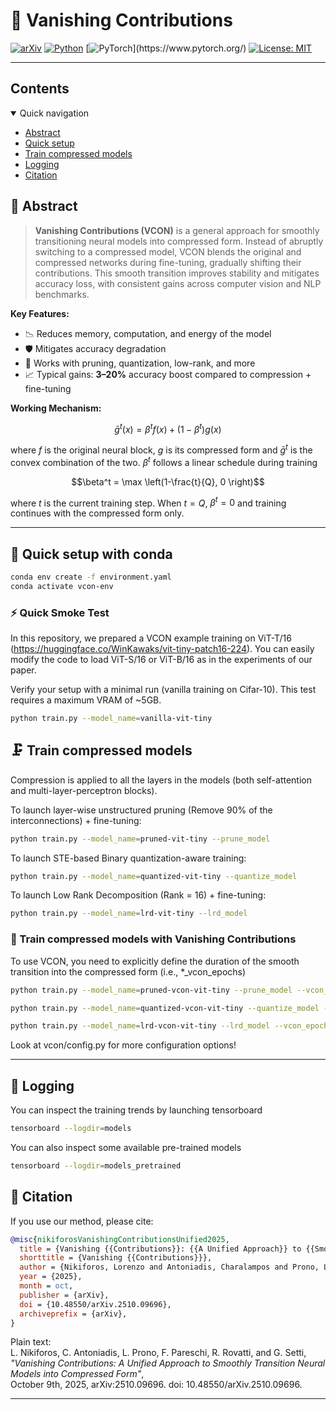 # 🫧 Vanishing Contributions

[![arXiv](https://img.shields.io/badge/arXiv-2510.09696-b31b1b.svg)](https://arxiv.org/abs/2510.09696)
[![Python](https://img.shields.io/badge/Python-3.13%2B-blue.svg)](https://www.python.org/)
[![PyTorch](https://img.shields.io/badge/PyTorch-2.7+-EE4C2C?)](https://www.pytorch.org/)
[![License: MIT](https://img.shields.io/badge/License-MIT-yellow.svg)](LICENSE)

---

## Contents <a id="contents"></a>
<details open>
<summary>Quick navigation</summary>

- [Abstract](#abstract)
- [Quick setup](#setup)
- [Train compressed models](#train-compressed-models)
- [Logging](#logging)
- [Citation](#citation)

</details>

## 🧠 Abstract <a id="abstract"></a>

> **Vanishing Contributions (VCON)** is a general approach for smoothly transitioning neural models into compressed form.
> Instead of abruptly switching to a compressed model, VCON blends the original and compressed networks during fine-tuning, gradually shifting their contributions.
> This smooth transition improves stability and mitigates accuracy loss, with consistent gains across computer vision and NLP benchmarks.

**Key Features:**
- 📉 Reduces memory, computation, and energy of the model
- 🛡️ Mitigates accuracy degradation
- 🔄 Works with pruning, quantization, low-rank, and more
- 📈 Typical gains: **3–20%** accuracy boost compared to compression + fine-tuning

**Working Mechanism:**

$$\bar g^t(x) = \beta^t f(x) + (1-\beta^t) g(x)$$

where $f$ is the original neural block, $g$ is its compressed form and $\bar g^t$ is the convex combination of the two. $\beta^t$ follows a linear schedule during training

$$\beta^t = \max \left(1-\frac{t}{Q}, 0 \right)$$

where $t$ is the current training step. When $t=Q$, $\beta^t = 0$ and training continues with the compressed form only.

---

## 🔧 Quick setup with conda <a id="setup"></a>

```bash
conda env create -f environment.yaml
conda activate vcon-env
```

### ⚡ Quick Smoke Test

In this repository, we prepared a VCON example training on ViT-T/16 (https://huggingface.co/WinKawaks/vit-tiny-patch16-224). You can easily modify the code to load ViT-S/16 or ViT-B/16 as in the experiments of our paper.

Verify your setup with a minimal run (vanilla training on Cifar-10). This test requires a maximum VRAM of ~5GB.

```bash
python train.py --model_name=vanilla-vit-tiny
```

## 🗜️ Train compressed models <a id="train-compressed-models"></a>

Compression is applied to all the layers in the models (both self-attention and multi-layer-perceptron blocks).

To launch layer-wise unstructured pruning (Remove 90\% of the interconnections) + fine-tuning:
```bash
python train.py --model_name=pruned-vit-tiny --prune_model
```

To launch STE-based Binary quantization-aware training:
```bash
python train.py --model_name=quantized-vit-tiny --quantize_model
```

To launch Low Rank Decomposition (Rank = 16) + fine-tuning:
```bash
python train.py --model_name=lrd-vit-tiny --lrd_model
```

### 🫧 Train compressed models with Vanishing Contributions
To use VCON, you need to explicitly define the duration of the smooth transition into the compressed form (i.e., *_vcon_epochs)

```bash
python train.py --model_name=pruned-vcon-vit-tiny --prune_model --vcon_epochs=12
```

```bash
python train.py --model_name=quantized-vcon-vit-tiny --quantize_model --vcon_epochs=12
```

```bash
python train.py --model_name=lrd-vcon-vit-tiny --lrd_model --vcon_epochs=12
```

Look at vcon/config.py for more configuration options!

---

## 📂 Logging <a id="logging"></a>

You can inspect the training trends by launching tensorboard

```bash
tensorboard --logdir=models
```

You can also inspect some available pre-trained models

```bash
tensorboard --logdir=models_pretrained
```


## 📖 Citation <a id="citation"></a>

If you use our method, please cite:

```bibtex
@misc{nikiforosVanishingContributionsUnified2025,
  title = {Vanishing {{Contributions}}: {{A Unified Approach}} to {{Smoothly Transition Neural Models}} into {{Compressed Form}}},
  shorttitle = {Vanishing {{Contributions}}},
  author = {Nikiforos, Lorenzo and Antoniadis, Charalampos and Prono, Luciano and Pareschi, Fabio and Rovatti, Riccardo and Setti, Gianluca},
  year = {2025},
  month = oct,
  publisher = {arXiv},
  doi = {10.48550/arXiv.2510.09696},
  archiveprefix = {arXiv},
}
```

Plain text:  
L. Nikiforos, C. Antoniadis, L. Prono, F. Pareschi, R. Rovatti, and G. Setti,  
*"Vanishing Contributions: A Unified Approach to Smoothly Transition Neural Models into Compressed Form"*,  
October 9th, 2025, arXiv:2510.09696. doi: 10.48550/arXiv.2510.09696.

---

